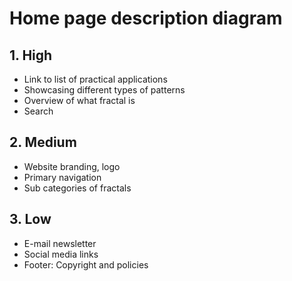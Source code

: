 # Home page description diagram

## 1. High

- Link to list of practical applications
- Showcasing different types of patterns
- Overview of what fractal is
- Search

## 2. Medium

- Website branding, logo
- Primary navigation
- Sub categories of fractals

## 3. Low

- E-mail newsletter
- Social media links
- Footer: Copyright and policies

